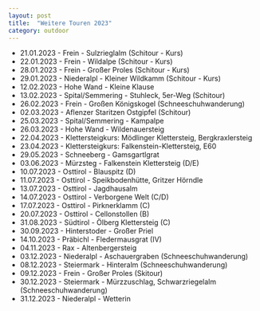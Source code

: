 ```yaml
---
layout: post
title:  "Weitere Touren 2023"
category: outdoor
---
```

* 21.01.2023 - Frein - Sulzrieglalm (Schitour - Kurs)
* 22.01.2023 - Frein - Wildalpe (Schitour - Kurs)
* 28.01.2023 - Frein - Großer Proles (Schitour - Kurs)
* 29.01.2023 - Niederalpl - Kleiner Wildkamm (Schitour - Kurs)
* 12.02.2023 - Hohe Wand - Kleine Klause
* 13.02.2023 - Spital/Semmering - Stuhleck, 5er-Weg (Schitour)
* 26.02.2023 - Frein - Großen Königskogel (Schneeschuhwanderung)
* 02.03.2023 - Aflenzer Staritzen Ostgipfel (Schitour)
* 25.03.2023 - Spital/Semmering - Kampalpe
* 26.03.2023 - Hohe Wand - Wildenauersteig
* 22.04.2023 - Klettersteigkurs: Mödlinger Klettersteig, Bergkraxlersteig
* 23.04.2023 - Klettersteigkurs: Falkenstein-Klettersteig, E60
* 29.05.2023 - Schneeberg - Gamsgartlgrat
* 03.06.2023 - Mürzsteg - Falkenstein Klettersteig (D/E)
* 10.07.2023 - Osttirol - Blauspitz (D)
* 11.07.2023 - Osttirol - Speikbodenhütte, Gritzer Hörndle
* 13.07.2023 - Osttirol - Jagdhausalm
* 14.07.2023 - Osttirol - Verborgene Welt (C/D)
* 17.07.2023 - Osttirol - Pirknerklamm (C)
* 20.07.2023 - Osttirol - Cellonstollen (B)
* 31.08.2023 - Südtirol - Ölberg Klettersteig (C)
* 30.09.2023 - Hinterstoder - Großer Priel
* 14.10.2023 - Präbichl - Fledermausgrat (IV)
* 04.11.2023 - Rax - Altenbergersteig
* 03.12.2023 - Niederalpl - Aschauergraben (Schneeschuhwanderung)
* 08.12.2023 - Steiermark - Hinteralm (Schneeschuhwanderung)
* 09.12.2023 - Frein - Großer Proles (Skitour)
* 30.12.2023 - Steiermark - Mürzzuschlag, Schwarzriegelalm (Schneeschuhwanderung)
* 31.12.2023 - Niederalpl - Wetterin
